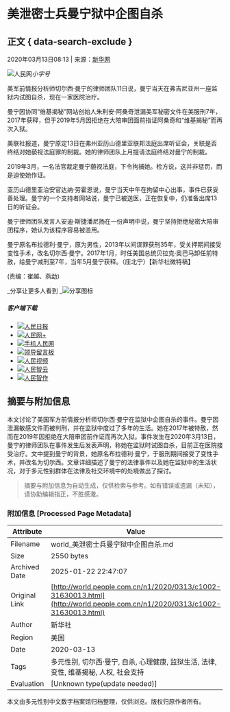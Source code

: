 # 美泄密士兵曼宁狱中企图自杀

## 正文 { data-search-exclude }


2020年03月13日08:13 | 来源：[新华网](http://www.xinhuanet.com/)

![人民网](/img/2020wbc/imgs/icon_type.png)_小字号_

美军前情报分析师切尔西·曼宁的律师团队11日说，曼宁当天在弗吉尼亚州一座监狱内试图自杀，现在一家医院治疗。

曼宁因协同“维基揭秘”网站创始人朱利安·阿桑奇泄漏美军秘密文件在美服刑7年，2017年获释，但于2019年5月因拒绝在大陪审团面前指证阿桑奇和“维基揭秘”而再次入狱。

美联社报道，曼宁原定13日在弗州亚历山德里亚联邦法庭出席听证会，关联是否终结对她藐视法庭罪的制裁。她的律师团队上月提请法庭终结对曼宁的制裁。

2019年3月，一名法官裁定曼宁藐视法庭，下令拘捕她。检方说，这并非惩罚，而是迫使她作证。

亚历山德里亚治安官达纳·劳霍恩说，曼宁当天中午在拘留中心出事，事件已获妥善处理。曼宁的一个支持者网站说，曼宁已被送医，正在恢复中，仍准备出席13日的听证会。

曼宁律师团队发言人安迪·斯捷潘尼扬在一份声明中说，曼宁坚持拒绝秘密大陪审团程序，她认为该程序容易被滥用。

曼宁原名布拉德利·曼宁，原为男性，2013年以间谍罪获刑35年，受关押期间接受变性手术，改名切尔西·曼宁。2017年1月，时任美国总统贝拉克·奥巴马卸任前特赦，给曼宁减刑至7年，当年5月曼宁获释。（庄北宁）【新华社微特稿】

(责编：崔越、燕勐)

_分享让更多人看到 _![分享图标](/img/2020wbc/imgs/share.png) 

##### 客户端下载

-   [![](/img/2020wbc/imgs/icon_download_rmrb.png)人民日报](http://www.people.com.cn/GB/123231/365206/index.html)
-   [![](/img/2020wbc/imgs/icon_download_rmwj1.png)人民网+](http://www.people.cn/app/download.html)
-   [![](/img/2020wbc/imgs/icon_download_rmw.png)手机人民网](http://www.people.com.cn/GB/123231/365208/index.html)
-   [![](/img/2020wbc/imgs/icon_download_ly.png)领导留言板](http://leaders.people.com.cn/GB/178291/407226/index.html)
-   [![](/img/2020wbc/imgs/icon_download_video.png)人民视频](http://5g.people.cn/rmspdown/)
-   [![](/img/2020wbc/imgs/icon_download_zy.png)人民智云](http://www.people.cn/rmzy/download.html)
-   [![](/img/2020wbc/imgs/icon_download_zz.png)人民智作](http://coo.people.cn/)
<!-- tcd_original_link http://world.people.com.cn/n1/2020/0313/c1002-31630013.html -->


## 摘要与附加信息

<!-- tcd_abstract -->
本文讨论了美国军方前情报分析师切尔西·曼宁在监狱中企图自杀的事件。曼宁因泄漏敏感文件而被判刑，并在监狱中度过了多年的生活。她在2017年被特赦，然而在2019年因拒绝在大陪审团前作证而再次入狱。事件发生在2020年3月13日，曼宁的律师团队在事件发生后发表声明，称她在监狱时试图自杀，目前正在医院接受治疗。文中提到曼宁的背景，她原名布拉德利·曼宁，于服刑期间接受了变性手术，并改名为切尔西。文章详细描述了曼宁的法律事件以及她在监狱中的生活状况，对于多元性别群体在法律及社交环境中的处境做出了探讨。
<!-- tcd_abstract_end -->

> 摘要与附加信息为自动生成，仅供检索与参考。如有错误或遗漏（未知），请协助编辑指正，不胜感激。

### 附加信息 [Processed Page Metadata]

| Attribute       | Value                                  |
|-----------------|----------------------------------------|
| Filename        | world_美泄密士兵曼宁狱中企图自杀.md                             |
| Size            | 2550 bytes                           |
| Archived Date   | 2025-01-22 22:47:07                             |
| Original Link   | [http://world.people.com.cn/n1/2020/0313/c1002-31630013.html](http://world.people.com.cn/n1/2020/0313/c1002-31630013.html)                       |
| Author          | 新华社                               |
| Region          | 美国                               |
| Date            | 2020-03-13                                 |
| Tags            | 多元性别, 切尔西·曼宁, 自杀, 心理健康, 监狱生活, 法律, 变性, 维基揭秘, 人权, 社会支持                                 |
| Evaluation            | [Unknown type(update needed)]                                 |
<!-- tcd_table_end -->

本文由多元性别中文数字档案馆归档整理，仅供浏览。版权归原作者所有。
